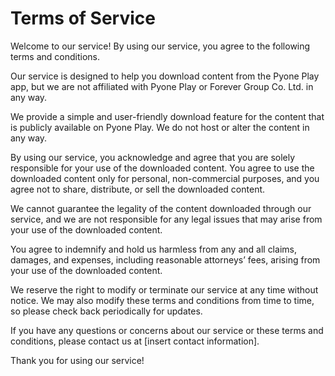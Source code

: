 # Terms of Service

Welcome to our service! By using our service, you agree to the following terms and conditions.

Our service is designed to help you download content from the Pyone Play app, but we are not affiliated with Pyone Play or Forever Group Co. Ltd. in any way.

We provide a simple and user-friendly download feature for the content that is publicly available on Pyone Play. We do not host or alter the content in any way.

By using our service, you acknowledge and agree that you are solely responsible for your use of the downloaded content. You agree to use the downloaded content only for personal, non-commercial purposes, and you agree not to share, distribute, or sell the downloaded content.

We cannot guarantee the legality of the content downloaded through our service, and we are not responsible for any legal issues that may arise from your use of the downloaded content.

You agree to indemnify and hold us harmless from any and all claims, damages, and expenses, including reasonable attorneys’ fees, arising from your use of the downloaded content.

We reserve the right to modify or terminate our service at any time without notice. We may also modify these terms and conditions from time to time, so please check back periodically for updates.

If you have any questions or concerns about our service or these terms and conditions, please contact us at [insert contact information].

Thank you for using our service!